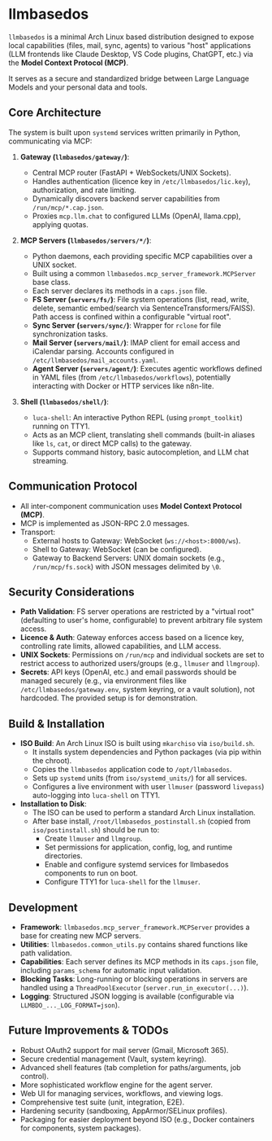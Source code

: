 # llmbasedos

`llmbasedos` is a minimal Arch Linux based distribution designed to expose local capabilities (files, mail, sync, agents) to various "host" applications (LLM frontends like Claude Desktop, VS Code plugins, ChatGPT, etc.) via the **Model Context Protocol (MCP)**.

It serves as a secure and standardized bridge between Large Language Models and your personal data and tools.

## Core Architecture

The system is built upon `systemd` services written primarily in Python, communicating via MCP:

1.  **Gateway (`llmbasedos/gateway/`)**:
    *   Central MCP router (FastAPI + WebSockets/UNIX Sockets).
    *   Handles authentication (licence key in `/etc/llmbasedos/lic.key`), authorization, and rate limiting.
    *   Dynamically discovers backend server capabilities from `/run/mcp/*.cap.json`.
    *   Proxies `mcp.llm.chat` to configured LLMs (OpenAI, llama.cpp), applying quotas.

2.  **MCP Servers (`llmbasedos/servers/*/`)**:
    *   Python daemons, each providing specific MCP capabilities over a UNIX socket.
    *   Built using a common `llmbasedos.mcp_server_framework.MCPServer` base class.
    *   Each server declares its methods in a `caps.json` file.
    *   **FS Server (`servers/fs/`)**: File system operations (list, read, write, delete, semantic embed/search via SentenceTransformers/FAISS). Path access is confined within a configurable "virtual root".
    *   **Sync Server (`servers/sync/`)**: Wrapper for `rclone` for file synchronization tasks.
    *   **Mail Server (`servers/mail/`)**: IMAP client for email access and iCalendar parsing. Accounts configured in `/etc/llmbasedos/mail_accounts.yaml`.
    *   **Agent Server (`servers/agent/`)**: Executes agentic workflows defined in YAML files (from `/etc/llmbasedos/workflows`), potentially interacting with Docker or HTTP services like n8n-lite.

3.  **Shell (`llmbasedos/shell/`)**:
    *   `luca-shell`: An interactive Python REPL (using `prompt_toolkit`) running on TTY1.
    *   Acts as an MCP client, translating shell commands (built-in aliases like `ls`, `cat`, or direct MCP calls) to the gateway.
    *   Supports command history, basic autocompletion, and LLM chat streaming.

## Communication Protocol

*   All inter-component communication uses **Model Context Protocol (MCP)**.
*   MCP is implemented as JSON-RPC 2.0 messages.
*   Transport:
    *   External hosts to Gateway: WebSocket (`ws://<host>:8000/ws`).
    *   Shell to Gateway: WebSocket (can be configured).
    *   Gateway to Backend Servers: UNIX domain sockets (e.g., `/run/mcp/fs.sock`) with JSON messages delimited by `\0`.

## Security Considerations

*   **Path Validation**: FS server operations are restricted by a "virtual root" (defaulting to user's home, configurable) to prevent arbitrary file system access.
*   **Licence & Auth**: Gateway enforces access based on a licence key, controlling rate limits, allowed capabilities, and LLM access.
*   **UNIX Sockets**: Permissions on `/run/mcp` and individual sockets are set to restrict access to authorized users/groups (e.g., `llmuser` and `llmgroup`).
*   **Secrets**: API keys (OpenAI, etc.) and email passwords should be managed securely (e.g., via environment files like `/etc/llmbasedos/gateway.env`, system keyring, or a vault solution), not hardcoded. The provided setup is for demonstration.

## Build & Installation

*   **ISO Build**: An Arch Linux ISO is built using `mkarchiso` via `iso/build.sh`.
    *   It installs system dependencies and Python packages (via pip within the chroot).
    *   Copies the `llmbasedos` application code to `/opt/llmbasedos`.
    *   Sets up `systemd` units (from `iso/systemd_units/`) for all services.
    *   Configures a live environment with user `llmuser` (password `livepass`) auto-logging into `luca-shell` on TTY1.
*   **Installation to Disk**:
    *   The ISO can be used to perform a standard Arch Linux installation.
    *   After base install, `/root/llmbasedos_postinstall.sh` (copied from `iso/postinstall.sh`) should be run to:
        *   Create `llmuser` and `llmgroup`.
        *   Set permissions for application, config, log, and runtime directories.
        *   Enable and configure systemd services for llmbasedos components to run on boot.
        *   Configure TTY1 for `luca-shell` for the `llmuser`.

## Development

*   **Framework**: `llmbasedos.mcp_server_framework.MCPServer` provides a base for creating new MCP servers.
*   **Utilities**: `llmbasedos.common_utils.py` contains shared functions like path validation.
*   **Capabilities**: Each server defines its MCP methods in its `caps.json` file, including `params_schema` for automatic input validation.
*   **Blocking Tasks**: Long-running or blocking operations in servers are handled using a `ThreadPoolExecutor` (`server.run_in_executor(...)`).
*   **Logging**: Structured JSON logging is available (configurable via `LLMBDO_..._LOG_FORMAT=json`).

## Future Improvements & TODOs

*   Robust OAuth2 support for mail server (Gmail, Microsoft 365).
*   Secure credential management (Vault, system keyring).
*   Advanced shell features (tab completion for paths/arguments, job control).
*   More sophisticated workflow engine for the agent server.
*   Web UI for managing services, workflows, and viewing logs.
*   Comprehensive test suite (unit, integration, E2E).
*   Hardening security (sandboxing, AppArmor/SELinux profiles).
*   Packaging for easier deployment beyond ISO (e.g., Docker containers for components, system packages).
